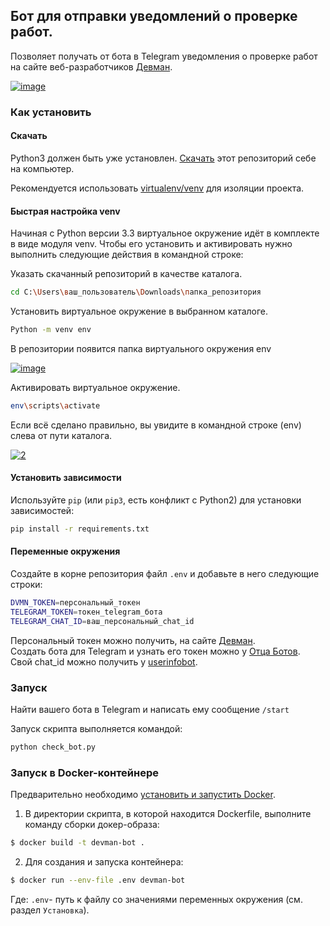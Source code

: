 ## Бот для отправки уведомлений о проверке работ.

Позволяет получать от бота в Telegram уведомления о проверке работ на сайте 
веб-разработчиков [Девман](https://dvmn.org).  

<a href="https://imgbb.com/"><img src="https://i.ibb.co/0tR2gm8/image.jpg" alt="image" border="0"></a>

### Как установить

#### Скачать 

Python3 должен быть уже установлен.
[Скачать](https://github.com/Araime/devman-bot/archive/master.zip) этот репозиторий себе на компьютер.

Рекомендуется использовать [virtualenv/venv](https://docs.python.org/3/library/venv.html)
для изоляции проекта.

#### Быстрая настройка venv

Начиная с Python версии 3.3 виртуальное окружение идёт в комплекте в виде модуля
venv. Чтобы его установить и активировать нужно выполнить следующие действия в
командной строке:  

Указать скачанный репозиторий в качестве каталога.
```sh
cd C:\Users\ваш_пользователь\Downloads\папка_репозитория
```
Установить виртуальное окружение в выбранном каталоге.
```sh
Python -m venv env
```
В репозитории появится папка виртуального окружения env  

<a href="https://imgbb.com/"><img src="https://i.ibb.co/Hn4C6PD/image.png" alt="image" border="0"></a>

Активировать виртуальное окружение.
```sh
env\scripts\activate
```
Если всё сделано правильно, вы увидите в командной строке (env) слева от пути 
каталога.  

<a href="https://imgbb.com/"><img src="https://i.ibb.co/MZ72r22/2.png" alt="2" border="0"></a>

#### Установить зависимости

Используйте `pip` (или `pip3`, есть конфликт с Python2) для установки 
зависимостей:

```sh
pip install -r requirements.txt
```

#### Переменные окружения

Создайте в корне репозитория файл `.env` и добавьте в него следующие строки:

```sh
DVMN_TOKEN=персональный_токен
TELEGRAM_TOKEN=токен_telegram_бота
TELEGRAM_CHAT_ID=ваш_персональный_chat_id
```

Персональный токен можно получить, на сайте [Девман](https://dvmn.org/api/docs/).  
Создать бота для Telegram и узнать его токен можно у [Отца Ботов](https://telegram.me/BotFather).  
Свой chat_id можно получить у [userinfobot](https://telegram.me/userinfobot).

### Запуск

Найти вашего бота в Telegram и написать ему сообщение `/start`

Запуск скрипта выполняется командой:

```sh
python check_bot.py
```

### Запуск в Docker-контейнере

Предварительно необходимо [установить и запустить Docker](https://docs.docker.com/get-docker/).

1. В директории скрипта, в которой находится Dockerfile, выполните команду сборки докер-образа:
```sh
$ docker build -t devman-bot .
```
2. Для создания и запуска контейнера:
```sh
$ docker run --env-file .env devman-bot
```
Где:
`.env`- путь к файлу со значениями переменных окружения (см. раздел `Установка`).